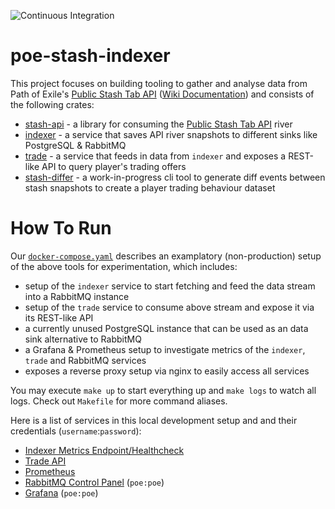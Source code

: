 ![Continuous Integration](https://github.com/maximumstock/poe-stash-indexer/workflows/Continuous%20Integration/badge.svg)

# poe-stash-indexer

This project focuses on building tooling to gather and analyse data from Path of
Exile's [Public Stash Tab API](https://www.pathofexile.com/developer/docs/reference#publicstashes) ([Wiki Documentation](https://pathofexile.gamepedia.com/Public_stash_tab_API)) and consists of the following crates:

- [stash-api](stash-api/README.md) - a library for consuming the [Public Stash Tab API](https://www.pathofexile.com/developer/docs/reference#publicstashes) river
- [indexer](indexer/README.md) - a service that saves API river snapshots to different sinks like PostgreSQL & RabbitMQ
- [trade](trade/README.md) - a service that feeds in data from `indexer` and exposes a REST-like API to query player's trading offers
- [stash-differ](stash-differ/README.md) - a work-in-progress cli tool to generate diff events between stash snapshots to create a player trading behaviour dataset

# How To Run

Our [`docker-compose.yaml`](./docker-compose.yaml) describes an examplatory (non-production) setup of the above tools for experimentation, which includes:

- setup of the `indexer` service to start fetching and feed the data stream into a RabbitMQ instance
- setup of the `trade` service to consume above stream and expose it via its REST-like API
- a currently unused PostgreSQL instance that can be used as an data sink alternative to RabbitMQ
- a Grafana & Prometheus setup to investigate metrics of the `indexer`, `trade` and RabbitMQ services
- exposes a reverse proxy setup via nginx to easily access all services

You may execute `make up` to start everything up and `make logs` to watch all logs. Check out `Makefile` for more command aliases.

Here is a list of services in this local development setup and and their credentials (`username`:`password`):

- [Indexer Metrics Endpoint/Healthcheck](http://indexer.localhost:8888)
- [Trade API](http://trade.localhost:8888)
- [Prometheus](http://prometheus.localhost:8888)
- [RabbitMQ Control Panel](http://rabbitmq.localhost:8888) (`poe:poe`)
- [Grafana](http://grafana.localhost:8888) (`poe:poe`)
